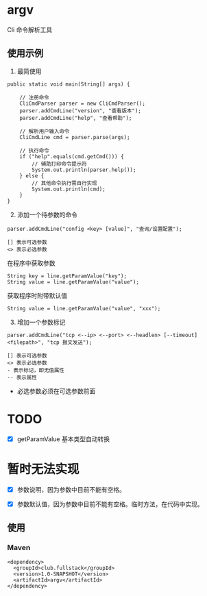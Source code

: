 # argv
Cli 命令解析工具

## 使用示例
1. 最简使用
```shell
public static void main(String[] args) {
    
    // 注册命令
    CliCmdParser parser = new CliCmdParser();
    parser.addCmdLine("version", "查看版本");
    parser.addCmdLine("help", "查看帮助");
    
    // 解析用户输入命令
    CliCmdLine cmd = parser.parse(args);
    
    // 执行命令
    if ("help".equals(cmd.getCmd())) {
        // 辅助打印命令提示符
        System.out.println(parser.help());
    } else {
        // 其他命令执行需自行实现
        System.out.println(cmd);
    }
}
```

2. 添加一个待参数的命令
```shell
parser.addCmdLine("config <key> [value]", "查询/设置配置");
```

```
[] 表示可选参数
<> 表示必选参数
```


在程序中获取参数
```shell
String key = line.getParamValue("key");
String value = line.getParamValue("value");
```

获取程序时附带默认值
```shell
String value = line.getParamValue("value", "xxx");
```


3. 增加一个参数标记
```shell
parser.addCmdLine("tcp <--ip> <--port> <--headlen> [--timeout] <filepath>", "tcp 报文发送");
```

```
[] 表示可选参数
<> 表示必选参数
- 表示标记，即无值属性
-- 表示属性

```

- 必选参数必须在可选参数前面



# TODO
- [x] getParamValue 基本类型自动转换

# 暂时无法实现
- [x] 参数说明，因为参数中目前不能有空格。
- [x] 参数默认值，因为参数中目前不能有空格。临时方法，在代码中实现。


## 使用
### Maven
```
<dependency>
  <groupId>club.fullstack</groupId>
  <version>1.0-SNAPSHOT</version>
  <artifactId>argv</artifactId>
</dependency>
```

